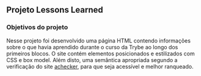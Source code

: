 ## Projeto Lessons Learned

### Objetivos do projeto

Nesse projeto foi desenvolvido uma página HTML contendo informações sobre o que havia aprendido durante o curso da Trybe ao longo dos primeiros blocos. O site contém elementos posicionados e estilizados com CSS e box model. Além disto, uma semântica apropriada segundo a verificação do site [achecker](https://achecker.ca/checker/index.php), para que seja acessível e melhor ranqueado.
